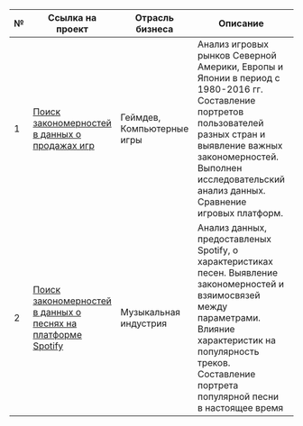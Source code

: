 № | Ссылка на проект | Отрасль бизнеса | Описание | Используемые библиотеки 
---|---|---|---|---
1 |  [Поиск закономерностей в данных о продажах  игр](https://github.com/alisonidls/Pet-project/tree/main/Games-analysis) | Геймдев, Компьютерные игры | Анализ игровых рынков Северной Америки, Европы и Японии в период с 1980-2016 гг. Составление портретов пользователей разных стран и выявление важных закономерностей. Выполнен исследовательский анализ данных. Сравнение игровых платформ.  |   *seaborn, matplotlib, pandas* 
2 |  [Поиск закономерностей в данных о песнях на платформе Spotify](https://github.com/alisonidls/Pet-project/tree/main/Spotify-song-analysis) | Музыкальная индустрия | Анализ данных, предоставленых Spotify, о характеристиках песен. Выявление закономерностей и взяимосвязей между параметрами. Влияние характеристик на популярность треков. Составление портрета популярной песни в настоящее время  |   *seaborn, matplotlib, pandas* 








